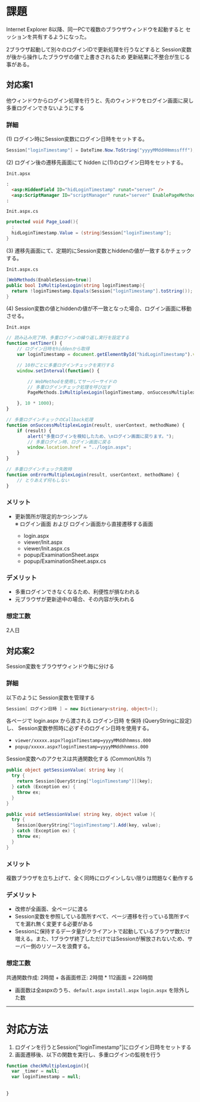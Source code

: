 
# 課題

Internet Explorer 8以降、同一PCで複数のブラウザウィンドウを起動すると
セッションを共有するようになった。

2ブラウザ起動して別々のログインIDで更新処理を行うなどすると
Session変数が後から操作したブラウザの値で上書きされるため
更新結果に不整合が生じる事がある。


## 対応案1

他ウィンドウからログイン処理を行うと、先のウィンドウをログイン画面に戻し
多重ログインできないようにする

### 詳細

(1) ログイン時にSession変数にログイン日時をセットする。

```cs
Session["loginTimestamp"] = DateTime.Now.ToString("yyyyMMddHHmmssfff");
```


(2) ログイン後の遷移先画面にて hidden に(1)のログイン日時をセットする。

`Init.apsx`

```html
:
  <asp:HiddenField ID="hidLoginTimestamp" runat="server" />
  <asp:ScriptManager ID="scriptManager" runat="server" EnablePageMethods="true" />
:
```

`Init.aspx.cs`

```cs
protected void Page_Load(){
  :
  hidLoginTimestamp.Value = (string)Session["loginTimestamp"];
}
```


(3) 遷移先画面にて、定期的にSession変数とhiddenの値が一致するかチェックする。

`Init.aspx.cs`

```cs
[WebMethods(EnableSession=true)]
public bool IsMultiplexLogin(string loginTimestamp){
  return !loginTimestamp.Equals(Session["loginTimestamp"].toString());
}
```


(4) Session変数の値とhiddenの値が不一致となった場合、ログイン画面に移動させる。

`Init.aspx`

```js
// 読み込み完了時、多重ログインの繰り返し実行を設定する
function setTimer() {
    // ログイン日時をhiddenから取得
    var loginTimestamp = document.getElementById("hidLoginTimestamp").value;

    // 10秒ごとに多重ログインチェックを実行する
    window.setInterval(function() {

        // WebMethodを使用してサーバーサイドの
        // 多重ログインチェック処理を呼び出す
        PageMethods.IsMultiplexLogin(loginTimestamp, onSuccessMultiplexLogin, onErrorMultiplexLogin);

    }, 10 * 1000);
}

// 多重ログインチェックのCallback処理
function onSuccessMultiplexLogin(result, userContext, methodName) {
    if (result) {
        alert("多重ログインを検知したため、\nログイン画面に戻ります。");
        // 多重ログイン時、ログイン画面に戻る
        window.location.href = "../login.aspx";
    }
}

// 多重ログインチェック失敗時
function onErrorMultiplexLogin(result, userContext, methodName) {
    // とりあえず何もしない
}
```

### メリット

* 更新箇所が限定的かつシンプル  
※ ログイン画面 および ログイン画面から直接遷移する画面

  - login.aspx
  - viewer/Init.aspx
  - viewer/Init.aspx.cs
  - popup/ExaminationSheet.aspx
  - popup/ExaminationSheet.aspx.cs

### デメリット

* 多重ログインできなくなるため、利便性が損なわれる
* 元ブラウザが更新途中の場合、その内容が失われる

### 想定工数

2人日


## 対応案2

Session変数をブラウザウィンドウ毎に分ける

### 詳細

以下のように Session変数を管理する

```cs
Session[ ログイン日時 ] = new Dictionary<string, object>();
```

各ページで login.aspx から渡される ログイン日時 を保持 (QueryStringに設定) し、
Session変数参照時に必ずそのログイン日時を使用する。

  - `viewer/xxxxx.aspx?loginTimestamp=yyyyMMddhhmmss.000`
  - `popup/xxxxx.aspx?loginTimestamp=yyyyMMddhhmmss.000`

Session変数へのアクセスは共通関数化する (CommonUtils ?)

```cs
public object getSessionValue( string key ){
  try {
    return Session[QueryString["loginTimestamp"]][key];
  } catch (Exception ex) {
    throw ex;
  }
}

public void setSessionValue( string key, object value ){
  try {
    Session[QueryString["loginTimestamp"].Add(key, value);
  } catch (Exception ex) {
    throw ex;
  }
}
```

### メリット

複数ブラウザを立ち上げて、全く同時にログインしない限りは問題なく動作する

### デメリット

* 改修が全画面、全ページに渡る
* Session変数を参照している箇所すべて、ページ遷移を行っている箇所すべてを漏れ無く変更する必要がある
* Sessionに保持するデータ量がクライアントで起動しているブラウザ数だけ増える。また、1ブラウザ終了しただけではSessionが解放されないため、サーバー側のリソースを浪費する。

### 想定工数

共通関数作成: 2時間 + 各画面修正: 2時間 * 112画面 = 226時間

* 画面数は全aspxのうち、`default.aspx` `install.aspx` `login.aspx` を除外した数


------

# 対応方法

1. ログインを行うとSession["loginTimestamp"]にログイン日時をセットする
2. 画面遷移後、以下の関数を実行し、多重ログインの監視を行う

```js
function checkMultiplexLogin(){
  var _timer = null;
  var loginTimestamp = null;
  
  
}
```

